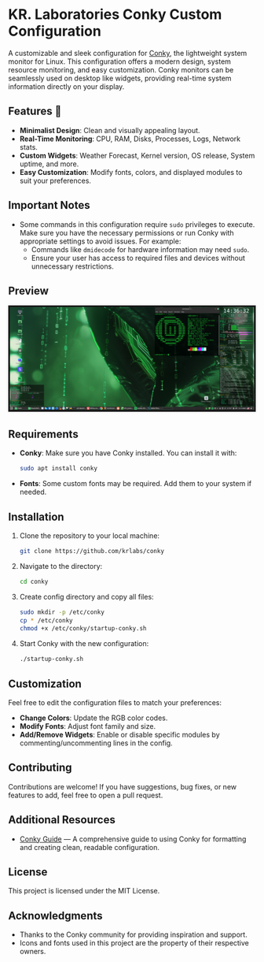 # KR. Laboratories Conky Custom Configuration

A customizable and sleek configuration for [Conky](https://github.com/brndnmtthws/conky), the lightweight system monitor for Linux. This configuration offers a modern design, system resource monitoring, and easy customization. Conky monitors can be seamlessly used on desktop like widgets, providing real-time system information directly on your display.

## Features 🚀

- **Minimalist Design**: Clean and visually appealing layout.
- **Real-Time Monitoring**: CPU, RAM, Disks, Processes, Logs, Network stats.
- **Custom Widgets**: Weather Forecast, Kernel version, OS release, System uptime, and more.
- **Easy Customization**: Modify fonts, colors, and displayed modules to suit your preferences.

## Important Notes

- Some commands in this configuration require `sudo` privileges to execute. Make sure you have the necessary permissions or run Conky with appropriate settings to avoid issues. For example:
  - Commands like `dmidecode` for hardware information may need `sudo`.
  - Ensure your user has access to required files and devices without unnecessary restrictions.

## Preview

![Preview of Conky Custom Configuration](https://github.com/krlabs/conky/blob/main/krlabs-conky-theme.png)

## Requirements

- **Conky**: Make sure you have Conky installed. You can install it with:
  ```bash
  sudo apt install conky
  ```
- **Fonts**: Some custom fonts may be required. Add them to your system if needed.

## Installation

1. Clone the repository to your local machine:
   ```bash
   git clone https://github.com/krlabs/conky
   ```
2. Navigate to the directory:
   ```bash
   cd conky
   ```
3. Create config directory and copy all files:
   ```bash
   sudo mkdir -p /etc/conky
   cp * /etc/conky
   chmod +x /etc/conky/startup-conky.sh
   ```
4. Start Conky with the new configuration:
   ```bash
   ./startup-conky.sh
   ```

## Customization

Feel free to edit the configuration files to match your preferences:
- **Change Colors**: Update the RGB color codes.
- **Modify Fonts**: Adjust font family and size.
- **Add/Remove Widgets**: Enable or disable specific modules by commenting/uncommenting lines in the config.

## Contributing

Contributions are welcome! If you have suggestions, bug fixes, or new features to add, feel free to open a pull request.

## Additional Resources

- [Conky Guide](https://conky.cc) — A comprehensive guide to using Conky for formatting and creating clean, readable configuration.

## License

This project is licensed under the MIT License.

## Acknowledgments

- Thanks to the Conky community for providing inspiration and support.
- Icons and fonts used in this project are the property of their respective owners.
